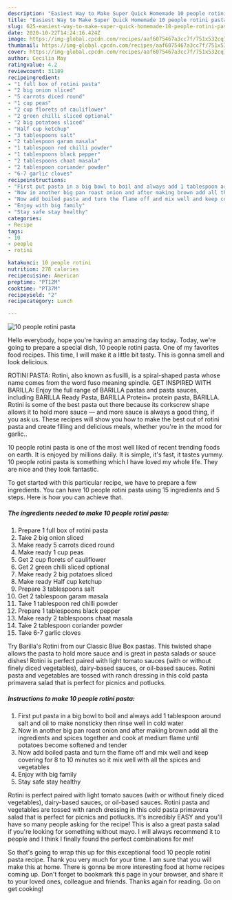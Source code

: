 ```yaml
---
description: "Easiest Way to Make Super Quick Homemade 10 people rotini pasta"
title: "Easiest Way to Make Super Quick Homemade 10 people rotini pasta"
slug: 625-easiest-way-to-make-super-quick-homemade-10-people-rotini-pasta
date: 2020-10-22T14:24:16.424Z
image: https://img-global.cpcdn.com/recipes/aaf6075467a3cc7f/751x532cq70/10-people-rotini-pasta-recipe-main-photo.jpg
thumbnail: https://img-global.cpcdn.com/recipes/aaf6075467a3cc7f/751x532cq70/10-people-rotini-pasta-recipe-main-photo.jpg
cover: https://img-global.cpcdn.com/recipes/aaf6075467a3cc7f/751x532cq70/10-people-rotini-pasta-recipe-main-photo.jpg
author: Cecilia May
ratingvalue: 4.2
reviewcount: 31189
recipeingredient:
- "1 full box of rotini pasta"
- "2 big onion sliced"
- "5 carrots diced round"
- "1 cup peas"
- "2 cup florets of cauliflower"
- "2 green chilli sliced optional"
- "2 big potatoes sliced"
- "Half cup ketchup"
- "3 tablespoons salt"
- "2 tablespoon garam masala"
- "1 tablespoon red chilli powder"
- "1 tablespoons black pepper"
- "2 tablespoons chaat masala"
- "2 tablespoon coriander powder"
- "6-7 garlic cloves"
recipeinstructions:
- "First put pasta in a big bowl to boil and always add 1 tablespoon around salt and oil to make nonsticky then rinse well in cold water"
- "Now in another big pan roast onion and after making brown add all the ingredients and spices together and cook at medium flame until potatoes become softened and tender"
- "Now add boiled pasta and turn the flame off and mix well and keep covering for 8 to 10 minutes so it mix well with all the spices and vegetables"
- "Enjoy with big family"
- "Stay safe stay healthy"
categories:
- Recipe
tags:
- 10
- people
- rotini

katakunci: 10 people rotini 
nutrition: 278 calories
recipecuisine: American
preptime: "PT12M"
cooktime: "PT37M"
recipeyield: "2"
recipecategory: Lunch

---
```



![10 people rotini pasta](https://img-global.cpcdn.com/recipes/aaf6075467a3cc7f/751x532cq70/10-people-rotini-pasta-recipe-main-photo.jpg)

Hello everybody, hope you're having an amazing day today. Today, we're going to prepare a special dish, 10 people rotini pasta. One of my favorites food recipes. This time, I will make it a little bit tasty. This is gonna smell and look delicious.

ROTINI PASTA: Rotini, also known as fusilli, is a spiral-shaped pasta whose name comes from the word fuso meaning spindle. GET INSPIRED WITH BARILLA: Enjoy the full range of BARILLA pastas and pasta sauces, including BARILLA Ready Pasta, BARILLA Protein+ protein pasta, BARILLA. Rotini is some of the best pasta out there because its corkscrew shape allows it to hold more sauce — and more sauce is always a good thing, if you ask us. These recipes will show you how to make the best out of rotini pasta and create filling and delicious meals, whether you&#39;re in the mood for garlic..

10 people rotini pasta is one of the most well liked of recent trending foods on earth. It is enjoyed by millions daily. It is simple, it's fast, it tastes yummy. 10 people rotini pasta is something which I have loved my whole life. They are nice and they look fantastic.


To get started with this particular recipe, we have to prepare a few ingredients. You can have 10 people rotini pasta using 15 ingredients and 5 steps. Here is how you can achieve that.

<!--inarticleads1-->

##### The ingredients needed to make 10 people rotini pasta:

1. Prepare 1 full box of rotini pasta
1. Take 2 big onion sliced
1. Make ready 5 carrots diced round
1. Make ready 1 cup peas
1. Get 2 cup florets of cauliflower
1. Get 2 green chilli sliced optional
1. Make ready 2 big potatoes sliced
1. Make ready Half cup ketchup
1. Prepare 3 tablespoons salt
1. Get 2 tablespoon garam masala
1. Take 1 tablespoon red chilli powder
1. Prepare 1 tablespoons black pepper
1. Make ready 2 tablespoons chaat masala
1. Take 2 tablespoon coriander powder
1. Take 6-7 garlic cloves


Try Barilla&#39;s Rotini from our Classic Blue Box pastas. This twisted shape allows the pasta to hold more sauce and is great in pasta salads or sauce dishes! Rotini is perfect paired with light tomato sauces (with or without finely diced vegetables), dairy-based sauces, or oil-based sauces. Rotini pasta and vegetables are tossed with ranch dressing in this cold pasta primavera salad that is perfect for picnics and potlucks. 

<!--inarticleads2-->

##### Instructions to make 10 people rotini pasta:

1. First put pasta in a big bowl to boil and always add 1 tablespoon around salt and oil to make nonsticky then rinse well in cold water
1. Now in another big pan roast onion and after making brown add all the ingredients and spices together and cook at medium flame until potatoes become softened and tender
1. Now add boiled pasta and turn the flame off and mix well and keep covering for 8 to 10 minutes so it mix well with all the spices and vegetables
1. Enjoy with big family
1. Stay safe stay healthy


Rotini is perfect paired with light tomato sauces (with or without finely diced vegetables), dairy-based sauces, or oil-based sauces. Rotini pasta and vegetables are tossed with ranch dressing in this cold pasta primavera salad that is perfect for picnics and potlucks. It&#39;s incredibly EASY and you&#39;ll have so many people asking for the recipe! This is also a great pasta salad if you&#39;re looking for something without mayo. I will always recommend it to people and I think I finally found the perfect combinations for me! 

So that's going to wrap this up for this exceptional food 10 people rotini pasta recipe. Thank you very much for your time. I am sure that you will make this at home. There is gonna be more interesting food at home recipes coming up. Don't forget to bookmark this page in your browser, and share it to your loved ones, colleague and friends. Thanks again for reading. Go on get cooking!
